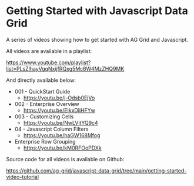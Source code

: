 # Getting Started with Javascript Data Grid

A series of videos showing how to get started with AG Grid and Javascript.

All videos are available in a playlist:

https://www.youtube.com/playlist?list=PLsZlhayVgqNxijfRQxg5Mc6W4MzZHQ9MK

And directly available below:

- 001 - QuickStart Guide
   - https://youtu.be/j-Odsb0EjVo
- 002 - Enterprise Overview
   - https://youtu.be/EIkxDliHFYw
- 003 - Customizing Cells
   - https://youtu.be/NwLVitYQ9c4
- 04 - Javascript Column Filters
    - https://youtu.be/haGW168Mfog
- Enterprise Row Grouping
    - https://youtu.be/kM0RFOoPDXk   


Source code for all videos is available on Github:

https://github.com/ag-grid/javascript-data-grid/tree/main/getting-started-video-tutorial